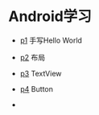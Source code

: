 # Android学习



* [p1]()  手写Hello World

* [p2]()  布局

* [p3]()  TextView

* [p4]()  Button

* 

  

